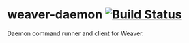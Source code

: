 # weaver-daemon [![Build Status](https://travis-ci.org/JacobHeater/weaver-daemon.svg?branch=master)](https://travis-ci.org/JacobHeater/weaver-daemon)

Daemon command runner and client for Weaver.
